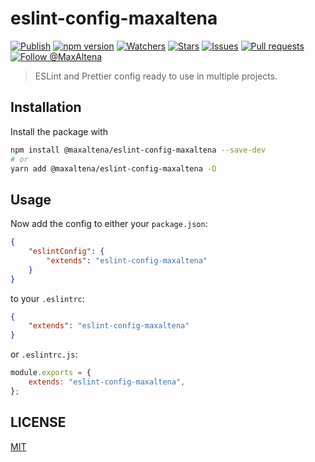 # eslint-config-maxaltena

[![Publish](https://github.com/maxaltena/eslint-config-maxaltena/workflows/Publish/badge.svg)](https://github.com/maxaltena/eslint-config-maxaltena/actions?query=workflow%3A%22Publish%22)
[![npm version](https://img.shields.io/npm/v/@maxaltena/eslint-config-maxaltena)](https://www.npmjs.com/package/@maxaltena/eslint-config-maxaltena)
[![Watchers](https://img.shields.io/github/watchers/MaxAltena/eslint-config-maxaltena)](https://github.com/MaxAltena/eslint-config-maxaltena/watchers)
[![Stars](https://img.shields.io/github/stars/MaxAltena/eslint-config-maxaltena)](https://github.com/MaxAltena/eslint-config-maxaltena/stargazers)
[![Issues](https://img.shields.io/github/issues/MaxAltena/eslint-config-maxaltena)](https://github.com/MaxAltena/eslint-config-maxaltena/issues)
[![Pull requests](https://img.shields.io/github/issues-pr/MaxAltena/eslint-config-maxaltena)](https://github.com/MaxAltena/eslint-config-maxaltena/pulls)
[![Follow @MaxAltena](https://img.shields.io/github/followers/maxaltena?label=Follow&style=social)](https://github.com/MaxAltena)

> ESLint and Prettier config ready to use in multiple projects.

## Installation

Install the package with

```sh
npm install @maxaltena/eslint-config-maxaltena --save-dev
# or
yarn add @maxaltena/eslint-config-maxaltena -D
```

## Usage

Now add the config to either your `package.json`:

```json
{
	"eslintConfig": {
		"extends": "eslint-config-maxaltena"
	}
}
```

to your `.eslintrc`:

```json
{
	"extends": "eslint-config-maxaltena"
}
```

or `.eslintrc.js`:

```js
module.exports = {
	extends: "eslint-config-maxaltena",
};
```

## LICENSE

[MIT](LICENSE)
